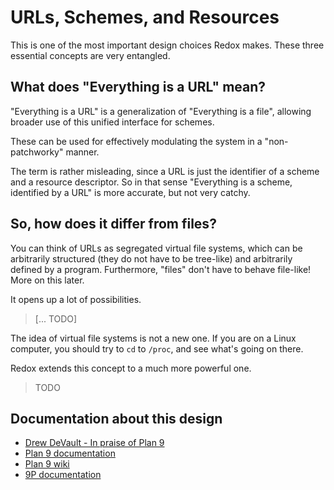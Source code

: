 URLs, Schemes, and Resources
============================

This is one of the most important design choices Redox makes. These three essential concepts are very entangled.

What does "Everything is a URL" mean?
--------------------------------------

"Everything is a URL" is a generalization of "Everything is a file", allowing broader use of this unified interface for schemes.

These can be used for effectively modulating the system in a "non-patchworky" manner.

The term is rather misleading, since a URL is just the identifier of a scheme and a resource descriptor. So in that sense "Everything is a scheme, identified by a URL" is more accurate, but not very catchy.

So, how does it differ from files?
----------------------------------

You can think of URLs as segregated virtual file systems, which can be arbitrarily structured (they do not have to be tree-like) and arbitrarily defined by a program. Furthermore, "files" don't have to behave file-like! More on this later.

It opens up a lot of possibilities.
> [... TODO]

The idea of virtual file systems is not a new one. If you are on a Linux computer, you should try to `cd` to `/proc`, and see what's going on there.

Redox extends this concept to a much more powerful one.

> TODO

Documentation about this design
-------------------------------

- [Drew DeVault - In praise of Plan 9]
- [Plan 9 documentation]
- [Plan 9 wiki]
- [9P documentation]

[Drew DeVault - In praise of Plan 9]: https://drewdevault.com/2022/11/12/In-praise-of-Plan-9.html
[Plan 9 documentation]: https://plan9.io/sys/doc/
[Plan 9 wiki]: https://plan9.io/wiki/plan9/plan_9_wiki/
[9P documentation]: http://9p.cat-v.org/documentation/

